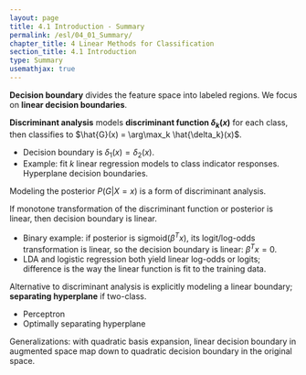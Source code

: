 ```yaml
---
layout: page
title: 4.1 Introduction - Summary
permalink: /esl/04_01_Summary/
chapter_title: 4 Linear Methods for Classification
section_title: 4.1 Introduction
type: Summary
usemathjax: true
---
```


**Decision boundary** divides the feature space into labeled regions. We focus on **linear decision boundaries**.

**Discriminant analysis** models **discriminant function $\delta_k(x)$** for each class, then classifies to $\hat{G}(x) = \arg\max_k \hat{\delta_k}(x)$. 
- Decision boundary is $\delta_1(x) = \delta_2(x)$. 
- Example: fit $k$ linear regression models to class indicator responses. Hyperplane decision boundaries.

Modeling the posterior $P(G \lvert X = x)$ is a form of discriminant analysis. 

If monotone transformation of the discriminant function or posterior is linear, then decision boundary is linear.
- Binary example: if posterior is sigmoid($\beta^Tx$), its logit/log-odds transformation is linear, so the decision boundary is linear: $\beta^Tx = 0$.
- LDA and logistic regression both yield linear log-odds or logits; difference is the way the linear function is fit to the training data.

Alternative to discriminant analysis is explicitly modeling a linear boundary; **separating hyperplane** if two-class.
- Perceptron
- Optimally separating hyperplane

Generalizations: with quadratic basis expansion, linear decision boundary in augmented space map down to quadratic decision boundary in the original space.
